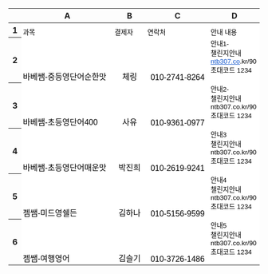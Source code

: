 
<meta http-equiv="Content-Type" content="text/html; charset=utf-8"><link type="text/css" rel="stylesheet" href="resources/sheet.css" >
<style type="text/css">.ritz .waffle a { color: inherit; }.ritz .waffle .s0{background-color:#ffffff;text-align:left;color:#000000;font-family:Arial;font-size:10pt;vertical-align:bottom;white-space:nowrap;direction:ltr;padding:2px 3px 2px 3px;}.ritz .waffle .s2{background-color:#ffffff;text-align:center;color:#000000;font-family:Arial;font-size:12pt;vertical-align:bottom;white-space:nowrap;direction:ltr;padding:2px 3px 2px 3px;}.ritz .waffle .s1{background-color:#ffffff;text-align:left;color:#000000;font-family:Arial;font-size:12pt;vertical-align:bottom;white-space:nowrap;direction:ltr;padding:2px 3px 2px 3px;}</style><div class="ritz grid-container" dir="ltr"><table class="waffle" cellspacing="0" cellpadding="0"><thead><tr><th class="row-header freezebar-origin-ltr"></th><th id="0C0" style="width:217px;" class="column-headers-background">A</th><th id="0C1" style="width:120px;" class="column-headers-background">B</th><th id="0C2" style="width:167px;" class="column-headers-background">C</th><th id="0C3" style="width:100px;" class="column-headers-background">D</th></tr></thead><tbody><tr style="height: 20px"><th id="0R0" style="height: 20px;" class="row-headers-background"><div class="row-header-wrapper" style="line-height: 20px">1</div></th><td class="s0" dir="ltr">과목</td><td class="s0" dir="ltr">결제자</td><td class="s0" dir="ltr">연락처</td><td class="s0" dir="ltr">안내 내용</td></tr><tr style="height: 20px"><th id="0R1" style="height: 20px;" class="row-headers-background"><div class="row-header-wrapper" style="line-height: 20px">2</div></th><td class="s1">바베쌤-중등영단어순한맛</td><td class="s2">체링</td><td class="s2">010-2741-8264</td><td class="s0" dir="ltr">안내1-<br>챌린지안내<br><span style="text-decoration:underline;text-decoration-skip-ink:none;-webkit-text-decoration-skip:none;color:#1155cc;"><a target="_blank" href="http://ntb307.co/">ntb307.co</a></span>.kr/90<br>초대코드 1234<br><br></td></tr><tr style="height: 20px"><th id="0R2" style="height: 20px;" class="row-headers-background"><div class="row-header-wrapper" style="line-height: 20px">3</div></th><td class="s1">바베쌤-초등영단어400</td><td class="s2">사유</td><td class="s2">010-9361-0977</td><td class="s0" dir="ltr">안내2-<br>챌린지안내<br>ntb307.co.kr/90<br>초대코드 1234<br><br></td></tr><tr style="height: 20px"><th id="0R3" style="height: 20px;" class="row-headers-background"><div class="row-header-wrapper" style="line-height: 20px">4</div></th><td class="s1">바베쌤-초등영단어매운맛</td><td class="s2">박진희</td><td class="s2">010-2619-9241</td><td class="s0" dir="ltr">안내3<br>챌린지안내<br>ntb307.co.kr/90<br>초대코드 1234<br><br></td></tr><tr style="height: 20px"><th id="0R4" style="height: 20px;" class="row-headers-background"><div class="row-header-wrapper" style="line-height: 20px">5</div></th><td class="s1">젬쌤-미드영쉘든</td><td class="s2">김하나</td><td class="s2">010-5156-9599</td><td class="s0" dir="ltr">안내4<br>챌린지안내<br>ntb307.co.kr/90<br>초대코드 1234<br><br></td></tr><tr style="height: 20px"><th id="0R5" style="height: 20px;" class="row-headers-background"><div class="row-header-wrapper" style="line-height: 20px">6</div></th><td class="s1">젬쌤-여행영어</td><td class="s2">김슬기</td><td class="s2">010-3726-1486</td><td class="s0" dir="ltr">안내5<br>챌린지안내<br>ntb307.co.kr/90<br>초대코드 1234<br><br></td></tr></tbody></table></div>
